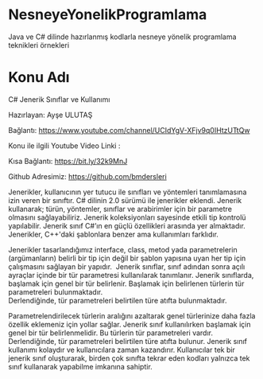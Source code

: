 # NesneyeYonelikProgramlama
Java ve C# dilinde hazırlanmış kodlarla nesneye yönelik programlama teknikleri örnekleri


# Konu Adı
C# Jenerik Sınıflar ve Kullanımı

Hazırlayan: Ayşe ULUTAŞ

Bağlantı: https://www.youtube.com/channel/UCIdYgV-XFjv9q0IHtzUTtQw

Konu ile ilgili Youtube Video Linki : 

Kısa Bağlantı: https://bit.ly/32k9MnJ

Github Adresimiz: https://github.com/bmdersleri

Jenerikler, kullanıcının yer tutucu ile sınıfları ve yöntemleri tanımlamasına izin veren bir sınıftır.
C# dilinin 2.0 sürümü ile jenerikler eklendi.
Jenerik kullanarak; türün, yöntemler, sınıflar ve arabirimler için bir parametre olmasını sağlayabiliriz.
Jenerik koleksiyonları sayesinde etkili tip kontrolü yapılabilir.
Jenerik sınıf C#’ın en güçlü özellikleri arasında yer almaktadır.
Jenerikler, C++'daki şablonlara benzer ama kullanımları farklıdır.

Jenerikler tasarlandığımız interface, class, metod yada parametrelerin (argümanların) belirli bir tip için değil bir şablon yapısına uyan her tip için çalışmasını sağlayan bir yapıdır. 
Jenerik sınıflar, sınıf adından sonra açılı ayraçlar içinde bir tür parametresi kullanılarak tanımlanır. 
Jenerik sınıflarda, başlamak için genel bir tür belirlenir. 
Başlamak için belirlenen türlerin tür parametreleri bulunmaktadır.  
Derlendiğinde, tür parametreleri belirtilen türe atıfta bulunmaktadır.

Parametrelendirilecek türlerin aralığını azaltarak genel türlerinize daha fazla özellik eklemeniz için yollar sağlar.
Jenerik sınıf kullanılırken başlamak için genel bir tür belirlenmelidir. Bu türlerin tür parametreleri vardır. Derlendiğinde, tür parametreleri belirtilen türe atıfta bulunur.
Jenerik sınıf kullanımı  kolaydır ve kullanıcılara zaman kazandırır. 
Kullanıcılar tek bir jenerik sınıf oluşturarak, birden çok sınıfta tekrar eden kodları yalnızca tek sınıf kullanarak yapabilme imkanına sahiptir. 


